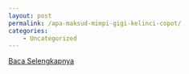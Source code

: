 ```yaml
---
layout: post
permalink: /apa-maksud-mimpi-gigi-kelinci-copot/
categories:
    - Uncategorized
---
```


[Baca Selengkapnya](/07)